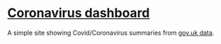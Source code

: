 # [Coronavirus dashboard](https://twpol.github.io/coronavirus/)

A simple site showing Covid/Coronavirus summaries from [gov.uk data](https://coronavirus.data.gov.uk/).
